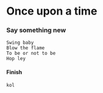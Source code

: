 # Once upon a time
    
### Say something new 
    
    Swing baby
    Blow the flame
    To be or not to be
    Hop ley

#### Finish
    kol